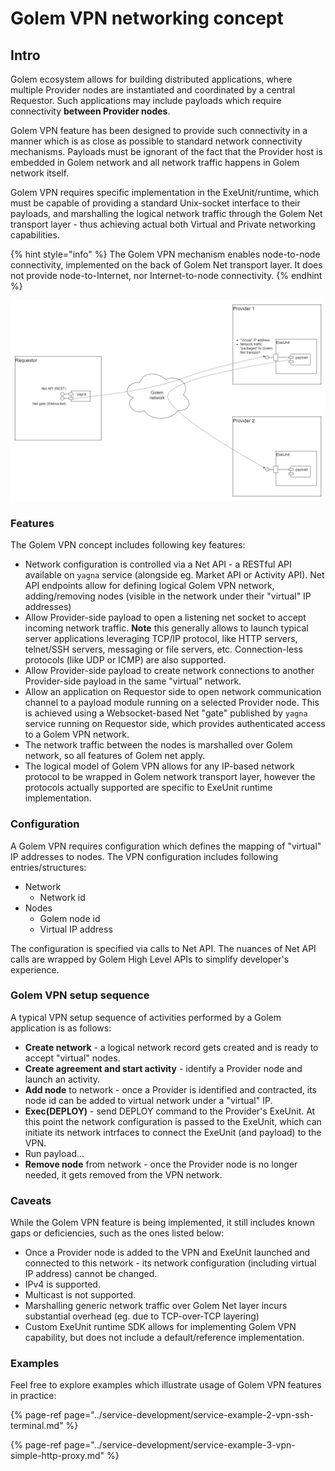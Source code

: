 # Golem VPN networking concept

## Intro

Golem ecosystem allows for building distributed applications, where multiple Provider nodes are instantiated and coordinated by a central Requestor. Such applications may include payloads which require connectivity **between Provider nodes**.

Golem VPN feature has been designed to provide such connectivity in a manner which is as close as possible to standard network connectivity mechanisms.  Payloads must be ignorant of the fact that the Provider host is embedded in Golem network and all network traffic happens in Golem network itself. 

Golem VPN requires specific implementation in the ExeUnit/runtime, which must be capable of providing a standard Unix-socket interface to their payloads, and marshalling the logical network traffic through the Golem Net transport layer - thus achieving actual both Virtual and Private networking capabilities.  

{% hint style="info" %}
The Golem VPN mechanism enables node-to-node connectivity, implemented on the back of Golem Net transport layer. It does not provide node-to-Internet, nor Internet-to-node connectivity.
{% endhint %}

![](../../.gitbook/assets/golem-vpn.drawio.png)

### Features

The Golem VPN concept includes following key features:

* Network configuration is controlled via a Net API - a RESTful API available on `yagna` service \(alongside eg. Market API or Activity API\). Net API endpoints allow for defining logical Golem VPN network, adding/removing nodes \(visible in the network under their "virtual" IP addresses\)
* Allow Provider-side payload to open a listening net socket to accept incoming network traffic. **Note** this generally allows to launch typical server applications leveraging TCP/IP protocol, like HTTP servers, telnet/SSH servers, messaging or file servers, etc. Connection-less protocols \(like UDP or ICMP\) are also supported.
* Allow Provider-side payload to create network connections to another Provider-side payload in the same "virtual" network. 
* Allow an application on Requestor side to open network communication channel to a payload module running on a selected Provider node. This is achieved using a Websocket-based Net "gate" published by `yagna` service running on Requestor side, which provides authenticated access to a Golem VPN network.
* The network traffic between the nodes is marshalled over Golem network, so all features of Golem net apply. 
* The logical model of Golem VPN allows for any IP-based network protocol to be wrapped in Golem network transport layer, however the protocols actually supported are specific to ExeUnit runtime implementation.

### Configuration

A Golem VPN requires configuration which defines the mapping of "virtual" IP addresses to nodes. The VPN configuration includes following entries/structures:

* Network
  * Network id
* Nodes
  * Golem node id
  * Virtual IP address

The configuration is specified via calls to Net API. The nuances of Net API calls are wrapped by Golem High Level APIs to simplify developer's experience.

### Golem VPN setup sequence

A typical VPN setup sequence of activities performed by a Golem application is as follows:

* **Create network** - a logical network record gets created and is ready to accept "virtual" nodes.
* **Create agreement and start activity** - identify a Provider node and launch an activity.
* **Add node** to network - once a Provider is identified and contracted, its node id can be added to virtual network under a "virtual" IP.
* **Exec\(DEPLOY\)** - send DEPLOY command to the Provider's ExeUnit. At this point the network configuration is passed to the ExeUnit, which can initiate its network intrfaces to connect the ExeUnit \(and payload\) to the VPN.
* Run payload...
* **Remove node** from network - once the Provider node is no longer needed, it gets removed from the VPN network. 

### Caveats

While the Golem VPN feature is being implemented, it still includes known gaps or deficiencies, such as the ones listed below:

* Once a Provider node is added to the VPN and ExeUnit launched and connected to this network - its network configuration \(including virtual IP address\) cannot be changed.
* IPv4 is supported.
* Multicast is not supported.
* Marshalling generic network traffic over Golem Net layer incurs substantial overhead \(eg. due to TCP-over-TCP layering\)
* Custom ExeUnit runtime SDK allows for implementing Golem VPN capability, but does not include a default/reference implementation. 

### Examples

Feel free to explore examples which illustrate usage of Golem VPN features in practice:

{% page-ref page="../service-development/service-example-2-vpn-ssh-terminal.md" %}

{% page-ref page="../service-development/service-example-3-vpn-simple-http-proxy.md" %}

